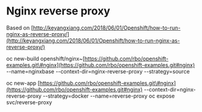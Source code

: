 # Nginx reverse proxy

Based on [http://keyangxiang.com/2018/06/01/Openshift/how-to-run-nginx-as-reverse-proxy/](http://keyangxiang.com/2018/06/01/Openshift/how-to-run-nginx-as-reverse-proxy/)

oc new-build openshift/nginx~[https://github.com/rbo/openshift-examples.git\#nginx](https://github.com/rbo/openshift-examples.git#nginx) --name=nginxbase --context-dir=nginx-reverse-proxy --strategy=source

oc new-app [https://github.com/rbo/openshift-examples.git\#nginx](https://github.com/rbo/openshift-examples.git#nginx) --context-dir=nginx-reverse-proxy --strategy=docker --name=reverse-proxy oc expose svc/reverse-proxy

